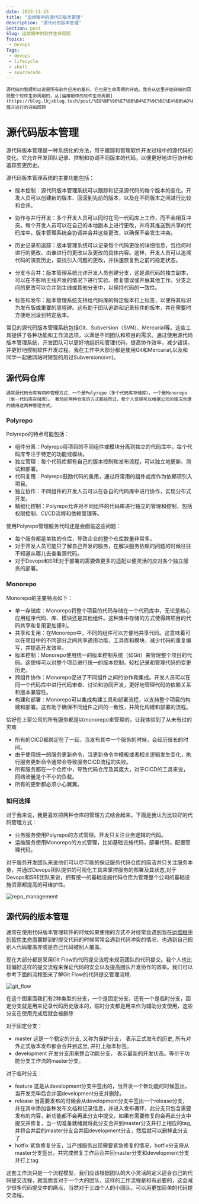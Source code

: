 ```yaml
---
date: 2023-11-23
title: "运维眼中的源代码版本管理"
description: "源代码的版本管理"
Section: post
Slug: 运维眼中的软件生命周期
Topics:
 - Devops
Tags:
 - devops
 - lifecycle
 - shell 
 - sourcecode
---
```


    源代码的管理可以说是所有软件应用的基石，它也是生命周期的开始。我会从这里开始详细的回顾整个软件生命周期的，从[运维眼中的软件生命周期](https://blog.lkjxblog.tech/post/%E8%BF%90%E7%BB%B4%E7%9C%BC%E4%B8%AD%E7%9A%84%E8%BD%AF%E4%BB%B6%E7%94%9F%E5%91%BD%E5%91%A8%E6%9C%9F/)展开进行的详细回顾
<!--more-->

# 源代码版本管理

源代码版本管理是一种系统化的方法，用于跟踪和管理软件开发过程中的源代码的变化。它允许开发团队记录、控制和协调不同版本的代码，以便更好地进行协作和追踪变更历史。

源代码版本管理系统的主要功能包括：

- 版本控制：源代码版本管理系统可以跟踪和记录源代码的每个版本的变化。开发人员可以创建新的版本、回滚到先前的版本，以及在不同版本之间进行比较和合并。

- 协作与并行开发：多个开发人员可以同时在同一代码库上工作，而不会相互冲突。每个开发人员可以在自己的本地副本上进行更改，并将其推送到共享的代码库中。版本管理系统会协调并合并这些更改，以确保不会发生冲突。

- 历史记录和追踪：版本管理系统可以记录每个代码更改的详细信息，包括何时进行的更改、由谁进行的更改以及更改的具体内容。这样，开发人员可以追溯代码的演变历史，查找引入问题的更改，并快速恢复到之前的稳定状态。

- 分支与合并：版本管理系统允许开发人员创建分支，这是源代码的独立副本，可以在不影响主线开发的情况下进行实验、修复错误或开展其他工作。分支之间的更改可以合并到主线或其他分支中，以保持代码的一致性。

- 标签和发布：版本管理系统支持给代码库的特定版本打上标签，以便将其标识为发布版或重要的里程碑。这有助于团队追踪和记录软件的版本，并在需要时方便地回滚到特定版本。

常见的源代码版本管理系统包括Git、Subversion（SVN）、Mercurial等。这些工具提供了各种功能和工作流选项，以满足不同团队和项目的需求。通过使用源代码版本管理系统，开发团队可以更好地组织和管理代码，提高协作效率，减少错误，并更好地控制软件开发过程。我在工作中大部分都是使用Git和Mercurial,以及和同学一起做网站时短暂的用过Subversion(svn)。

## 源代码仓库

    通常源代码仓库有两种管理方式，一个是Polyrepo（多个代码库存储库），一个是Monorepo（单一代码库存储库）。 我恰好两种仓库的方式都经历过，我个人觉得可以根据公司的情况合理的使用这两种管理方式。

### Polyrepo

Polyrepo的特点可能包括：

- 组件分离：Polyrepo将项目的不同组件或模块分离到独立的代码库中，每个代码库专注于特定的功能或模块。
- 独立管理：每个代码库都有自己的版本控制和发布流程，可以独立地更新、测试和部署。
- 代码复用：Polyrepo鼓励代码的重用，通过将常用的组件或库作为依赖项引入项目。
- 独立协作：不同组件的开发人员可以在各自的代码库中进行协作，实现分布式开发。
- 精细化控制：Polyrepo允许对不同组件的代码库进行独立的管理和控制，包括权限控制、CI/CD流程和依赖管理等。

使用Polyrepo管理服务代码还是会面临这些问题：

- 每个服务都是单独的仓库，导致企业的整个仓库数量非常多。
- 对于开发人员可能只了解自己开发的服务，在解决服务依赖的问题的时候往往不知道从哪儿去查看源代码。
- 对于Devops和SRE对于部署的需要做更多的适配以便灵活的应对各个独立服务的部署。

### Monorepo

Monorepo的主要特点如下：

- 单一存储库：Monorepo将整个项目的代码存储在一个代码库中，无论是核心应用程序代码、库、模块还是其他组件。这种集中存储的方式使得跨项目的代码共享和复用更加便利。
- 共享和复用：在Monorepo中，不同的组件可以方便地共享代码。这意味着可以在项目中的不同部分之间共享通用功能、工具库和模块，减少代码的重复编写，并提高开发效率。
- 版本控制：Monorepo使用统一的版本控制系统（如Git）来管理整个项目的代码。这使得可以对整个项目进行统一的版本控制，轻松记录和管理代码的变更历史。
- 跨组件协作：Monorepo促进了不同组件之间的协作和集成。开发人员可以在同一个代码库中进行代码审查、讨论和协同开发，更好地管理代码的依赖关系和版本兼容性。
- 构建和部署：Monorepo可以集成构建工具和部署流程，以支持整个项目的构建和部署。这有助于确保不同组件之间的一致性，并简化构建和部署的流程。

恰好在上家公司的所有服务都是以monorepo来管理的，让我体验到了从未有过的灾难

- 所有的CICD都绑定在了一起，当发布其中一个服务的时候，会经历很长的时间。
- 由于使用统一的服务更新命令，当更新命令中模板或者相关逻辑发生变化，执行服务更新命令通常会导致服务CICD流程的失败。
- 所有服务都在一个仓库中，导致代码仓库及其庞大，对于CICD的工具来说，网络流量是个不小的负载。
- 所有的更新都必须小心翼翼。

### 如何选择

对于我来说，我更喜欢把两种仓库的管理方式结合起来。下面是我认为比较好的代码管理方式：

- 业务服务使用Polyrepo的方式管理。开发只关注业务逻辑的代码。
- 运维服务使用Monorepo的方式管理，比如基础设施代码，部署代码，配置管理代码。

对于服务开发团队来说他们可以尽可能的保证服务代码仓库的简洁并只关注服务本身，并通过Devops团队提供的可视化工具来掌控服务的部署及其状态,对于Devops和SRE团队来说，拥有统一的基础设施代码仓库为管理整个公司的基础设施资源都提高的可维护性。

![repo_management](https://res.cloudinary.com/xinta/image/upload/v1700708261/blogimage/oidimjbp0xmwrvwmvsta.png)

## 源代码的版本管理

通常在使用代码版本管理软件的时候如果使用的方式不对经常会遇到我在[运维眼中的软件生命周期](https://blog.lkjxblog.tech/post/%E8%BF%90%E7%BB%B4%E7%9C%BC%E4%B8%AD%E7%9A%84%E8%BD%AF%E4%BB%B6%E7%94%9F%E5%91%BD%E5%91%A8%E6%9C%9F/)提到的提交代码的时候常常会遇到代码冲突的情况，也遇到自己把别人代码覆盖亦或是自己代码被别人覆盖。

现在大部分都是采用Git Flow的代码提交流程来规范团队的代码提交。我个人也比较偏好这样的提交流程来保证代码的安全以及提高团队开发协作的效率。我们可以参考下面的流程图来了解Git Flow的代码提交管理流程.

![git_flow](https://res.cloudinary.com/xinta/image/upload/v1700724761/blogimage/jj30rfjoyh0mdmyuuz7f.png)

在这个图里面我们有2种类型的分支，一个是固定分支，还有一个是临时分支，固定分支就是用来记录代码历史版本的，临时分支都是用来作为辅助分支使用，这些分支在使用完成后就会被删除

对于固定分支：

- master 这是一个稳定的分支, 又称为保护分支， 表示正式发布的历史, 所有对外正式版本发布都会合并到这里, 并打上版本标签。
- development 开发分支用来整合功能分支， 表示最新的开发状态。等价于功能分支工作流的master分支。

对于临时分支：

- feature 这是从development分支中签出的，当开发一个新功能的时候签出，当开发完毕后合并回development分支并删除。
- release 当需要发布的时候会从development分支中签出一个release分支，并在其中添加各种发布文档和记录信息，并进入发布循环，此分支只包含需要发布的内容，新功能都不会再此分支中提交，如果有需要修复的会再此分支中提交并修复，当一切准备就绪就将此分支合并到master分支并打上相应的tag,并将合并后的master分支合并回development分支，然后就可以删掉此分支了
- hotfix  紧急修复分支，当产线服务出现需要紧急修复的情况，hotfix分支将从master分支签出，并完成修复工作后合并回master分支和development分支并打上tag

这套工作流只是一个流程模型，我们应该根据团队的大小灵活的定义适合自己的代码提交流程，就我而言对于一个大的团队，这样的工作流程是和有必要的，这会减少很多代码提交中的痛点，当然对于三四个人的小团队，可以用更加简单的代码提交流程。

